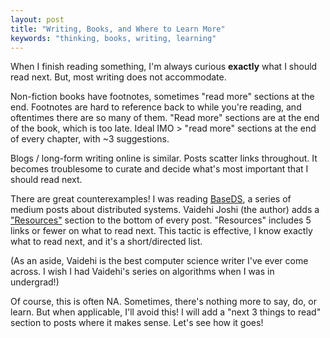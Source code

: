 ```yaml
---
layout: post
title: "Writing, Books, and Where to Learn More"
keywords: "thinking, books, writing, learning"
---
```


When I finish reading something, I'm always curious **exactly** what I should read next. But, most writing does not accommodate.

Non-fiction books have footnotes, sometimes "read more" sections at the end. Footnotes are hard to reference back to while you're reading, and oftentimes there are so many of them. "Read more" sections are at the end of the book, which is too late. Ideal IMO >  "read more" sections at the end of every chapter, with ~3 suggestions.

Blogs / long-form writing online is similar. Posts scatter links throughout. It becomes troublesome to curate and decide what's most important that I should read next.

There are great counterexamples! I was reading [BaseDS](https://medium.com/baseds), a series of medium posts about distributed systems. Vaidehi Joshi (the author) adds a ["Resources"](https://medium.com/baseds/ordering-distributed-events-29c1dd9d1eff) section to the bottom of every post. "Resources" includes 5 links or fewer on what to read next. This tactic is effective, I know exactly what to read next, and it's a short/directed list.

(As an aside, Vaidehi is the best computer science writer I've ever come across. I wish I had Vaidehi's series on algorithms when I was in undergrad!)

Of course, this is often NA. Sometimes, there's nothing more to say, do, or learn. But when applicable, I'll avoid this! I will add a "next 3 things to read" section to posts where it makes sense. Let's see how it goes!